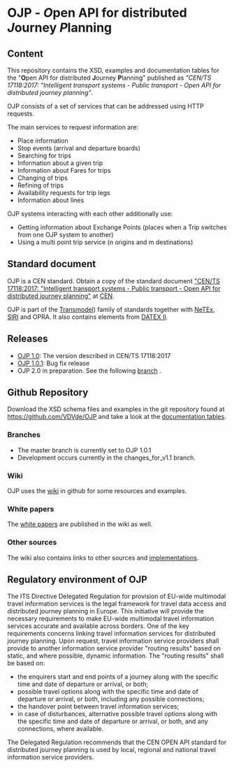 
# OJP - *O*pen API for distributed *J*ourney *P*lanning

## Content
This repository contains the XSD, examples and documentation tables for the 
"**O**pen API for distributed **J**ourney **P**lanning" published as 
*"CEN/TS 17118:2017: "Intelligent transport systems - Public transport - Open API for distributed journey planning"*.

OJP consists of a set of services that can be addressed using HTTP requests.

The main services to request information are:
* Place information
* Stop events (arrival and departure boards)
* Searching for trips
* Information about a given trip
* Information about Fares for trips
* Changing of trips
* Refining of trips
* Availability requests for trip legs
* Information about lines

OJP systems interacting with each other additionally use:
* Getting information about Exchange Points (places when a Trip switches from one OJP system to another)
* Using a multi point trip service (n origins and m destinations)


## Standard document
OJP is a CEN standard. Obtain a copy of the standard document
["CEN/TS 17118:2017: "Intelligent transport systems - Public transport - Open API for distributed journey planning"](https://standards.cen.eu/dyn/www/f?p=204:110:0::::FSP_PROJECT:62236&cs=1985DBD613F25D179FB65A73B0FDA4DB7)
at [CEN](https://www.cen.eu).

OJP is part of the [Transmodel](https://www.transmodel-cen.eu/)) family of standards together with [NeTEx](https://netex-cen.eu/), [SIRI](https://www.transmodel-cen.eu/siri-standard/)  and OPRA. It also contains elements from [DATEX II](https://datex2.eu/).

## Releases
* [OJP 1.0](https://github.com/VDVde/OJP/releases/tag/v1.0): The version described in CEN/TS 17118:2017
* [OJP 1.0.1](https://github.com/VDVde/OJP/releases/tag/v1.0.1): Bug fix release
 * OJP 2.0  in preparation. See the following [branch](https://github.com/VDVde/OJP/tree/changes_for_v1.1) .

## Github Repository

Download the XSD schema files and examples in the git repository found at https://github.com/VDVde/OJP and take a look at the [documentation tables](https://vdvde.github.io/OJP/index.html).

### Branches
* The master branch is currently set to OJP 1.0.1
* Development occurs currently in the changes_for_v1.1 branch.

### Wiki
OJP uses the [wiki](https://github.com/VDVde/OJP/wiki) in github for some resources and examples.

### White papers
The [white papers](https://github.com/VDVde/OJP/wiki/Whitepapers-on-OJP) are published in the wiki as well. 

### Other sources
The wiki also contains links to other sources  and [implementations](https://github.com/VDVde/OJP/wiki/Implementations-and-Tests).

## Regulatory environment of OJP
The ITS Directive Delegated Regulation for provision of EU-wide multimodal travel information services is the legal framework for travel data access and distributed journey planning in Europe. This initiative will provide the necessary requirements to make EU-wide multimodal travel information services accurate and available across borders. One of the key requirements concerns linking travel information services for distributed journey planning. Upon request, travel information service providers shall provide to another information service provider "routing results" based on static, and where possible, dynamic information. The "routing results" shall be based on:
* the enquirers start and end points of a journey along with the specific time and date of departure or arrival, or both;
* possible travel options along with the specific time and date of departure or arrival, or both, including any possible connections;
* the handover point between travel information services;
* in case of disturbances, alternative possible travel options along with the specific time and date of departure or arrival, or both, and any connections, where available.

The Delegated Regulation recommends that the CEN OPEN API standard for distributed journey planning is used by local, regional and national travel information service providers.
